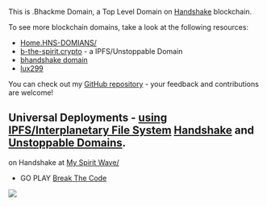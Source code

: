This is .Bhackme Domain, a Top Level Domain on [Handshake](https://handshake.org) blockchain.

To see more blockchain domains, take a look at the following resources:
- [Home.HNS-DOMIANS/](http://home.hns-domains/)
- [b-the-spirit.crypto](https://gateway.pinata.cloud/ipfs/QmYpk2DdjnShgeBZUTJKnEgaEj7p1EciWikjP3Kb2Bh3yC/) - a IPFS/Unstoppable Domain 
- [bhandshake domain](http://try.bhandshake/)
- [lux299](http://home.lux299/)

You can check out my [GitHub repository](https://github.com/beechains) - your feedback and contributions are welcome!

## Universal Deployments - [using IPFS/Interplanetary File System](https://ipfs.com) [Handshake](https://handshake.org) and [Unstoppable Domains](https://unstoppabledomains.com).


on Handshake at [My Spirit Wave/](http://myspirtwave.hns.is/)



- GO PLAY [Break The Code](https://btc2.tech/ThZWCx)

<a href="https://wigle.net">
<img border="0" src="https://wigle.net/bi/kcGd2GRhMUxJUn64uvG5kQ.png">
</a> 
<script>
/* make a 3d golden ratio spiral on screen */
var goldenRatio = (1 + Math.sqrt(5)) / 2;
var goldenRatioAngle = Math.atan(1 / goldenRatio);
var goldenRatioAngleDegrees = goldenRatioAngle * 180 / Math.PI;
var goldenRatioAngleRadians = goldenRatioAngle;
var goldenRatioAngleRadians2 = goldenRatioAngle * 2;
var goldenRatioAngleRadians3 = goldenRatioAngle * 3;
var goldenRatioAngleRadians4 = goldenRatioAngle * 4;
var goldenRatioAngleRadians5 = goldenRatioAngle * 5;
var goldenRatioAngleRadians6 = goldenRatioAngle * 6;
var goldenRatioAngleRadians7 = goldenRatioAngle * 7;
var goldenRatioAngleRadians8 = goldenRatioAngle * 8;
var goldenRatioAngleRadians9 = goldenRatioAngle * 9;
var goldenRatioAngleRadians10 = goldenRatioAngle * 10;
var goldenRatioAngleRadians11 = goldenRatioAngle * 11;
var goldenRatioAngleRadians12 = goldenRatioAngle * 12;
var goldenRatioAngleRadians13 = goldenRatioAngle * 13;
var goldenRatioAngleRadians14 = goldenRatioAngle * 14;
var goldenRatioAngleRadians15 = goldenRatioAngle * 15;
var goldenRatioAngleRadians16 = goldenRatioAngle * 16;
var goldenRatioAngleRadians17 = goldenRatioAngle * 17;
var goldenRatioAngleRadians18 = goldenRatioAngle * 18;
var goldenRatioAngleRadians19 = goldenRatioAngle * 19;
var goldenRatioAngleRadians20 = goldenRatioAngle * 20;
var goldenRatioAngleRadians21 = goldenRatioAngle * 21;
var goldenRatioAngleRadians22 = goldenRatioAngle * 22;
var goldenRatioAngleRadians23 = goldenRatioAngle * 23;
var goldenRatioAngleRadians24 = goldenRatioAngle * 24;
var goldenRatioAngleRadians25 = goldenRatioAngle * 25;
var goldenRatioAngleRadians26 = goldenRatioAngle * 26;
var goldenRatioAngleRadians27 = goldenRatioAngle * 27;
var goldenRatioAngleRadians28 = goldenRatioAngle * 28;
var goldenRatioAngleRadians29 = goldenRatioAngle * 29;
var goldenRatioAngleRadians30 = goldenRatioAngle * 30;
var goldenRatioAngleRadians31 = goldenRatioAngle * 31;
var goldenRatioAngleRadians32 = goldenRatioAngle * 32;
var goldenRatioAngleRadians33 = goldenRatioAngle * 33;
var goldenRatioAngleRadians34 = goldenRatioAngle * 34;
var goldenRatioAngleRadians35 = goldenRatioAngle * 35;
var goldenRatioAngleRadians36 = goldenRatioAngle * 36;
var goldenRatioAngleRadians37 = goldenRatioAngle * 37;
var goldenRatioAngleRadians38 = goldenRatioAngle * 38;
var goldenRatioAngleRadians39 = goldenRatioAngle * 39;
var goldenRatioAngleRadians40 = goldenRatioAngle * 40;
var goldenRatioAngleRadians41 = goldenRatioAngle * 41;
var goldenRatioAngleRadians42 = goldenRatioAngle * 42;
var goldenRatioAngleRadians43 = goldenRatioAngle * 43;
var goldenRatioAngleRadians44 = goldenRatioAngle * 44;
var goldenRatioAngleRadians45 = goldenRatioAngle * 45;
var goldenRatioAngleRadians46 = goldenRatioAngle * 46;
var goldenRatioAngleRadians47 = goldenRatioAngle * 47;
var goldenRatioAngleRadians48 = goldenRatioAngle * 48;
var goldenRatioAngleRadians49 = goldenRatioAngle * 49;
var goldenRatioAngleRadians50 = golden
</script>
